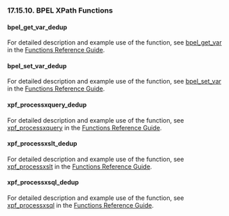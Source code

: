 <div>

<div>

<div>

<div>

### 17.15.10. BPEL XPath Functions

</div>

</div>

</div>

<div>

<div>

<div>

<div>

#### bpel_get_var_dedup

</div>

</div>

</div>

For detailed description and example use of the function, see
<a href="fn_bpel_get_var.html" class="link"
title="BPEL.BPEL.getVariableData">bpel_get_var</a> in the
<a href="ch-functions.html" class="link"
title="Chapter 24. Virtuoso Functions Guide &amp; Reference">Functions
Reference Guide</a>.

</div>

<div>

<div>

<div>

<div>

#### bpel_set_var_dedup

</div>

</div>

</div>

For detailed description and example use of the function, see
<a href="fn_bpel_set_var.html" class="link"
title="BPEL.BPEL.setVariableData">bpel_set_var</a> in the
<a href="ch-functions.html" class="link"
title="Chapter 24. Virtuoso Functions Guide &amp; Reference">Functions
Reference Guide</a>.

</div>

<div>

<div>

<div>

<div>

#### xpf_processxquery_dedup

</div>

</div>

</div>

For detailed description and example use of the function, see
<a href="xpf_processxquery.html" class="link"
title="processXQuery">xpf_processxquery</a> in the
<a href="ch-functions.html" class="link"
title="Chapter 24. Virtuoso Functions Guide &amp; Reference">Functions
Reference Guide</a>.

</div>

<div>

<div>

<div>

<div>

#### xpf_processxslt_dedup

</div>

</div>

</div>

For detailed description and example use of the function, see
<a href="xpf_processxslt.html" class="link"
title="processXSLT">xpf_processxslt</a> in the
<a href="ch-functions.html" class="link"
title="Chapter 24. Virtuoso Functions Guide &amp; Reference">Functions
Reference Guide</a>.

</div>

<div>

<div>

<div>

<div>

#### xpf_processxsql_dedup

</div>

</div>

</div>

For detailed description and example use of the function, see
<a href="xpf_processxsql.html" class="link"
title="processXSQL">xpf_processxsql</a> in the
<a href="ch-functions.html" class="link"
title="Chapter 24. Virtuoso Functions Guide &amp; Reference">Functions
Reference Guide</a>.

</div>

</div>
